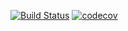 [![Build Status](https://travis-ci.org/remysaissy/rs-playground.svg?branch=master)](https://travis-ci.org/remysaissy/rs-playground)
[![codecov](https://codecov.io/gh/remysaissy/rs-playground/branch/master/graph/badge.svg)](https://codecov.io/gh/remysaissy/rs-playground)

